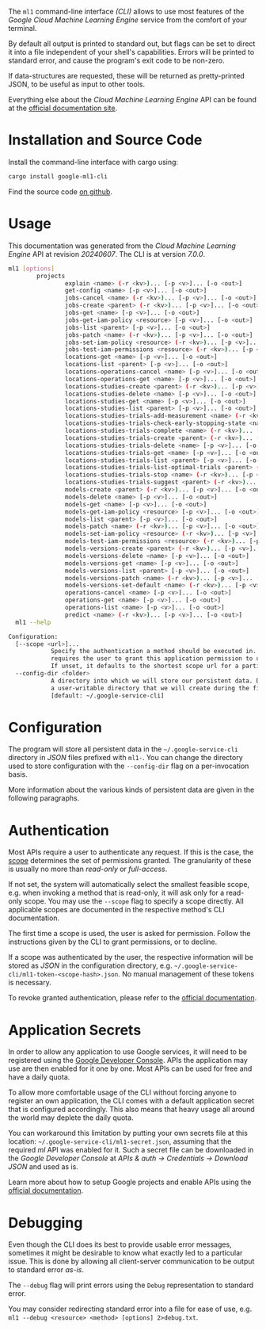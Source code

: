 <!---
DO NOT EDIT !
This file was generated automatically from 'src/generator/templates/cli/README.md.mako'
DO NOT EDIT !
-->
The `ml1` command-line interface *(CLI)* allows to use most features of the *Google Cloud Machine Learning Engine* service from the comfort of your terminal.

By default all output is printed to standard out, but flags can be set to direct it into a file independent of your shell's
capabilities. Errors will be printed to standard error, and cause the program's exit code to be non-zero.

If data-structures are requested, these will be returned as pretty-printed JSON, to be useful as input to other tools.

Everything else about the *Cloud Machine Learning Engine* API can be found at the
[official documentation site](https://cloud.google.com/ml/).

# Installation and Source Code

Install the command-line interface with cargo using:

```bash
cargo install google-ml1-cli
```

Find the source code [on github](https://github.com/Byron/google-apis-rs/tree/main/gen/ml1-cli).

# Usage

This documentation was generated from the *Cloud Machine Learning Engine* API at revision *20240607*. The CLI is at version *7.0.0*.

```bash
ml1 [options]
        projects
                explain <name> (-r <kv>)... [-p <v>]... [-o <out>]
                get-config <name> [-p <v>]... [-o <out>]
                jobs-cancel <name> (-r <kv>)... [-p <v>]... [-o <out>]
                jobs-create <parent> (-r <kv>)... [-p <v>]... [-o <out>]
                jobs-get <name> [-p <v>]... [-o <out>]
                jobs-get-iam-policy <resource> [-p <v>]... [-o <out>]
                jobs-list <parent> [-p <v>]... [-o <out>]
                jobs-patch <name> (-r <kv>)... [-p <v>]... [-o <out>]
                jobs-set-iam-policy <resource> (-r <kv>)... [-p <v>]... [-o <out>]
                jobs-test-iam-permissions <resource> (-r <kv>)... [-p <v>]... [-o <out>]
                locations-get <name> [-p <v>]... [-o <out>]
                locations-list <parent> [-p <v>]... [-o <out>]
                locations-operations-cancel <name> [-p <v>]... [-o <out>]
                locations-operations-get <name> [-p <v>]... [-o <out>]
                locations-studies-create <parent> (-r <kv>)... [-p <v>]... [-o <out>]
                locations-studies-delete <name> [-p <v>]... [-o <out>]
                locations-studies-get <name> [-p <v>]... [-o <out>]
                locations-studies-list <parent> [-p <v>]... [-o <out>]
                locations-studies-trials-add-measurement <name> (-r <kv>)... [-p <v>]... [-o <out>]
                locations-studies-trials-check-early-stopping-state <name> (-r <kv>)... [-p <v>]... [-o <out>]
                locations-studies-trials-complete <name> (-r <kv>)... [-p <v>]... [-o <out>]
                locations-studies-trials-create <parent> (-r <kv>)... [-p <v>]... [-o <out>]
                locations-studies-trials-delete <name> [-p <v>]... [-o <out>]
                locations-studies-trials-get <name> [-p <v>]... [-o <out>]
                locations-studies-trials-list <parent> [-p <v>]... [-o <out>]
                locations-studies-trials-list-optimal-trials <parent> (-r <kv>)... [-p <v>]... [-o <out>]
                locations-studies-trials-stop <name> (-r <kv>)... [-p <v>]... [-o <out>]
                locations-studies-trials-suggest <parent> (-r <kv>)... [-p <v>]... [-o <out>]
                models-create <parent> (-r <kv>)... [-p <v>]... [-o <out>]
                models-delete <name> [-p <v>]... [-o <out>]
                models-get <name> [-p <v>]... [-o <out>]
                models-get-iam-policy <resource> [-p <v>]... [-o <out>]
                models-list <parent> [-p <v>]... [-o <out>]
                models-patch <name> (-r <kv>)... [-p <v>]... [-o <out>]
                models-set-iam-policy <resource> (-r <kv>)... [-p <v>]... [-o <out>]
                models-test-iam-permissions <resource> (-r <kv>)... [-p <v>]... [-o <out>]
                models-versions-create <parent> (-r <kv>)... [-p <v>]... [-o <out>]
                models-versions-delete <name> [-p <v>]... [-o <out>]
                models-versions-get <name> [-p <v>]... [-o <out>]
                models-versions-list <parent> [-p <v>]... [-o <out>]
                models-versions-patch <name> (-r <kv>)... [-p <v>]... [-o <out>]
                models-versions-set-default <name> (-r <kv>)... [-p <v>]... [-o <out>]
                operations-cancel <name> [-p <v>]... [-o <out>]
                operations-get <name> [-p <v>]... [-o <out>]
                operations-list <name> [-p <v>]... [-o <out>]
                predict <name> (-r <kv>)... [-p <v>]... [-o <out>]
  ml1 --help

Configuration:
  [--scope <url>]...
            Specify the authentication a method should be executed in. Each scope
            requires the user to grant this application permission to use it.
            If unset, it defaults to the shortest scope url for a particular method.
  --config-dir <folder>
            A directory into which we will store our persistent data. Defaults to
            a user-writable directory that we will create during the first invocation.
            [default: ~/.google-service-cli]

```

# Configuration

The program will store all persistent data in the `~/.google-service-cli` directory in *JSON* files prefixed with `ml1-`.  You can change the directory used to store configuration with the `--config-dir` flag on a per-invocation basis.

More information about the various kinds of persistent data are given in the following paragraphs.

# Authentication

Most APIs require a user to authenticate any request. If this is the case, the [scope][scopes] determines the
set of permissions granted. The granularity of these is usually no more than *read-only* or *full-access*.

If not set, the system will automatically select the smallest feasible scope, e.g. when invoking a
method that is read-only, it will ask only for a read-only scope.
You may use the `--scope` flag to specify a scope directly.
All applicable scopes are documented in the respective method's CLI documentation.

The first time a scope is used, the user is asked for permission. Follow the instructions given
by the CLI to grant permissions, or to decline.

If a scope was authenticated by the user, the respective information will be stored as *JSON* in the configuration
directory, e.g. `~/.google-service-cli/ml1-token-<scope-hash>.json`. No manual management of these tokens
is necessary.

To revoke granted authentication, please refer to the [official documentation][revoke-access].

# Application Secrets

In order to allow any application to use Google services, it will need to be registered using the
[Google Developer Console][google-dev-console]. APIs the application may use are then enabled for it
one by one. Most APIs can be used for free and have a daily quota.

To allow more comfortable usage of the CLI without forcing anyone to register an own application, the CLI
comes with a default application secret that is configured accordingly. This also means that heavy usage
all around the world may deplete the daily quota.

You can workaround this limitation by putting your own secrets file at this location:
`~/.google-service-cli/ml1-secret.json`, assuming that the required *ml* API
was enabled for it. Such a secret file can be downloaded in the *Google Developer Console* at
*APIs & auth -> Credentials -> Download JSON* and used as is.

Learn more about how to setup Google projects and enable APIs using the [official documentation][google-project-new].


# Debugging

Even though the CLI does its best to provide usable error messages, sometimes it might be desirable to know
what exactly led to a particular issue. This is done by allowing all client-server communication to be
output to standard error *as-is*.

The `--debug` flag will print errors using the `Debug` representation to standard error.

You may consider redirecting standard error into a file for ease of use, e.g. `ml1 --debug <resource> <method> [options] 2>debug.txt`.


[scopes]: https://developers.google.com/+/api/oauth#scopes
[revoke-access]: http://webapps.stackexchange.com/a/30849
[google-dev-console]: https://console.developers.google.com/
[google-project-new]: https://developers.google.com/console/help/new/
